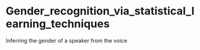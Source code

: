 # Gender_recognition_via_statistical_learning_techniques
Inferring the gender of a speaker from the voice
